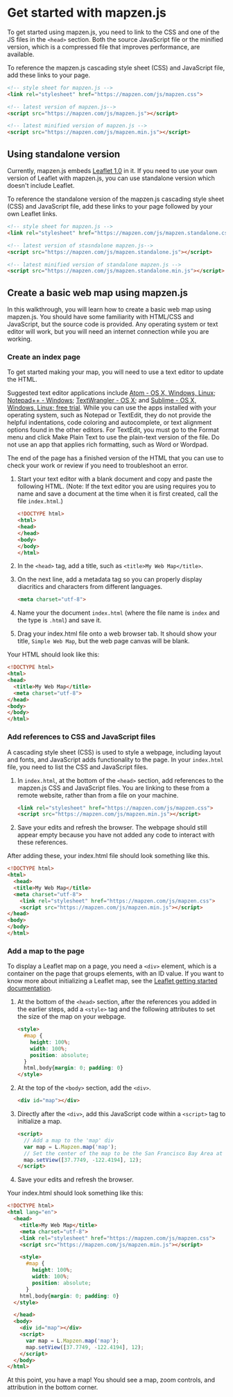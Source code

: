 # Get started with mapzen.js

To get started using mapzen.js, you need to link to the CSS and one of the JS files in the `<head>` section. Both the source JavaScript file or the minified version, which is a compressed file that improves performance, are available.

To reference the mapzen.js cascading style sheet (CSS) and JavaScript file, add these links to your page.

```html
<!-- style sheet for mapzen.js -->
<link rel="stylesheet" href="https://mapzen.com/js/mapzen.css">

<!-- latest version of mapzen.js-->
<script src="https://mapzen.com/js/mapzen.js"></script>

<!-- latest minified version of mapzen.js -->
<script src="https://mapzen.com/js/mapzen.min.js"></script>
```

## Using standalone version

Currently, mapzen.js embeds [Leaflet 1.0](http://leafletjs.com/reference-1.0.0.html) in it. If you need to use your own version of Leaflet with mapzen.js, you can use standalone version which doesn't include Leaflet.

To reference the standalone version of the mapzen.js cascading style sheet (CSS) and JavaScript file, add these links to your page followed by your own Leaflet links.

```html
<!-- style sheet for mapzen.js -->
<link rel="stylesheet" href="https://mapzen.com/js/mapzen.standalone.css">

<!-- latest version of stasndalone mapzen.js-->
<script src="https://mapzen.com/js/mapzen.standalone.js"></script>

<!-- latest minified version of standalone mapzen.js -->
<script src="https://mapzen.com/js/mapzen.standalone.min.js"></script>
```

## Create a basic web map using mapzen.js

In this walkthrough, you will learn how to create a basic web map using mapzen.js. You should have some familiarity with HTML/CSS and JavaScript, but the source code is provided. Any operating system or text editor will work, but you will need an internet connection while you are working.

### Create an index page

To get started making your map, you will need to use a text editor to update the HTML.

Suggested text editor applications include [Atom - OS X, Windows, Linux](https://atom.io/); [Notepad++ - Windows](https://notepad-plus-plus.org/); [TextWrangler - OS X](http://www.barebones.com/products/textwrangler/); and  [Sublime - OS X, Windows, Linux; free trial](http://www.sublimetext.com/). While you can use the apps installed with your operating system, such as Notepad or TextEdit, they do not provide the helpful indentations, code coloring and autocomplete, or text alignment options found in the other editors. For TextEdit, you must go to the Format menu and click Make Plain Text to use the plain-text version of the file. Do not use an app that applies rich formatting, such as Word or Wordpad.

The end of the page has a finished version of the HTML that you can use to check your work or review if you need to troubleshoot an error.

1. Start your text editor with a blank document and copy and paste the following HTML. (Note: If the text editor you are using requires you to name and save a document at the time when it is first created, call the file `index.html`.)

    ```html
    <!DOCTYPE html>
    <html>
    <head>
    </head>
    <body>
    </body>
    </html>
    ```

2. In the `<head>` tag, add a title, such as `<title>My Web Map</title>`.
3. On the next line, add a metadata tag so you can properly display diacritics and characters from different languages.

    ```html
    <meta charset="utf-8">
    ```

4. Name your the document `index.html` (where the file name is `index` and the type is `.html`) and save it.
5. Drag your index.html file onto a web browser tab. It should show your title, `Simple Web Map`, but the web page canvas will be blank.

Your HTML should look like this:

```html
<!DOCTYPE html>
<html>
<head>
  <title>My Web Map</title>
  <meta charset="utf-8">
</head>
<body>
</body>
</html>
```

### Add references to CSS and JavaScript files

A cascading style sheet (CSS) is used to style a webpage, including layout and fonts, and JavaScript adds functionality to the page. In your `index.html` file, you need to list the CSS and JavaScript files.

1. In `index.html`, at the bottom of the `<head>` section, add references to the mapzen.js CSS and JavaScript files. You are linking to these from a remote website, rather than from a file on your machine.

    ```html
    <link rel="stylesheet" href="https://mapzen.com/js/mapzen.css">
    <script src="https://mapzen.com/js/mapzen.min.js"></script>
    ```

2. Save your edits and refresh the browser. The webpage should still appear empty because you have not added any code to interact with these references.

After adding these, your index.html file should look something like this.

```html
<!DOCTYPE html>
<html>
  <head>
  <title>My Web Map</title>
  <meta charset="utf-8">
    <link rel="stylesheet" href="https://mapzen.com/js/mapzen.css">
    <script src="https://mapzen.com/js/mapzen.min.js"></script>
</head>
<body>
</body>
</html>
```

### Add a map to the page

To display a Leaflet map on a page, you need a `<div>` element, which is a container on the page that groups elements, with an ID value. If you want to know more about initializing a Leaflet map, see the [Leaflet getting started documentation](http://leafletjs.com/examples/quick-start.html).

1. At the bottom of the `<head>` section, after the references you added in the earlier steps, add a `<style>` tag and the following attributes to set the size of the map on your webpage.

    ```html
    <style>
      #map {
        height: 100%;
        width: 100%;
        position: absolute;
      }
      html,body{margin: 0; padding: 0}
    </style>
    ```

2. At the top of the `<body>` section, add the `<div>`.

    ```html
    <div id="map"></div>
    ```

3. Directly after the `<div>`, add this JavaScript code within a `<script>` tag to initialize a map.

    ```html
    <script>
      // Add a map to the 'map' div
      var map = L.Mapzen.map('map');
      // Set the center of the map to be the San Francisco Bay Area at zoom level 12
      map.setView([37.7749, -122.4194], 12);
    </script>
    ```

4. Save your edits and refresh the browser.

Your index.html should look something like this:

```html
<!DOCTYPE html>
<html lang="en">
  <head>
    <title>My Web Map</title>
    <meta charset="utf-8">
    <link rel="stylesheet" href="https://mapzen.com/js/mapzen.css">
    <script src="https://mapzen.com/js/mapzen.min.js"></script>

    <style>
      #map {
        height: 100%;
        width: 100%;
        position: absolute;
      }
    html,body{margin: 0; padding: 0}
  </style>

  </head>
  <body>
    <div id="map"></div>
    <script>
      var map = L.Mapzen.map('map');
      map.setView([37.7749, -122.4194], 12);
    </script>
  </body>
</html>
```

At this point, you have a map! You should see a map, zoom controls, and attribution in the bottom corner.
